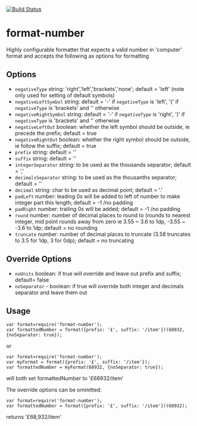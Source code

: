 [![Build Status](https://secure.travis-ci.org/componitable/format-number.png)](http://travis-ci.org/componitable/format-number)
# format-number

Highly configurable formatter that expects a valid number in 'computer' format and accepts the following as options for formatting

## Options

- `negativeType` string: 'right','left','brackets','none'; default = 'left' (note only used for setting of default symbols)
- `negativeLeftSymbol` string: default = '-' if `negativeType` is 'left', '(' if `negativeType` is 'brackets' and '' otherwise
- `negativeRightSymbol` string: default = '-' if `negativeType` is 'right', ')' if `negativeType` is 'brackets' and '' otherwise
- `negativeLeftOut` boolean: whether the left symbol should be outside, ie precede the prefix; default = true
- `negativeRightOut` boolean: whether the right symbol should be outside, ie follow the suffix; default = true
- `prefix` string: default = ''
- `suffix` string: default = ''
- `integerSeparator` string: to be used as the thousands separator; default = ','
- `decimalsSeparator` string: to be used as the thousanths separator; default = ''
- `decimal` string: char to be used as decimal point; default = '.'
- `padLeft` number: leading 0s will be added to left of number to make integer part this length; default = -1 /no padding
- `padRight` number: trailing 0s will be added; default = -1 /no padding
- `round` number: number of decimal places to round to (rounds to nearest integer, mid point rounds away from zero ie 3.55 ~ 3.6 to 1dp, -3.55 ~ -3.6 to 1dp; default = no rounding
- `truncate` number: number of decimal places to truncate (3.58 truncates to 3.5 for 1dp, 3 for 0dp); default =  no truncating

## Override Options

- `noUnits` boolean: if true will override and leave out prefix and suffix; default= false
- `noSeparator` - boolean: if true will override both integer and decimals separator and leave them out

## Usage

```
var format=require('format-number');
var formattedNumber = format({prefix: '£', suffix: '/item'})(68932, {noSeparator: true});
```

or

```
var format=require('format-number');
var myFormat = format({prefix: '£', suffix: '/item'});
var formattedNumber = myFormat(68932, {noSeparator: true});
```

will both set formattedNumber to '£68932/item'

The override options can be ommitted:

```
var format=require('format-number');
var formattedNumber = format({prefix: '£', suffix: '/item'})(68932);
```

returns '£68,932/item'
